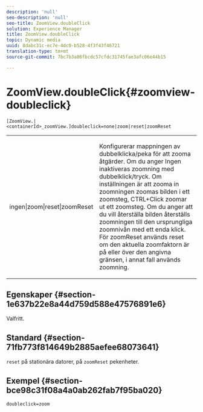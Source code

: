 ```yaml
---
description: 'null'
seo-description: 'null'
seo-title: ZoomView.doubleClick
solution: Experience Manager
title: ZoomView.doubleClick
topic: Dynamic media
uuid: 8dabc31c-ec7e-4dc0-b528-4f3f43f46721
translation-type: tm+mt
source-git-commit: 7bc7b3a86fbcdc57cfdc31745fae3afc06e44b15

---
```



# ZoomView.doubleClick{#zoomview-doubleclick}

`[ZoomView.|<containerId>_zoomView.]doubleclick=none|zoom|reset|zoomReset`

<table id="table_E314540D347D47699C04EB80D20C0721"> 
 <tbody> 
  <tr> 
   <td colname="col1"> <p> <span class="codeph"> ingen|zoom|reset|zoomReset </span> </p> </td> 
   <td colname="col2"> <p> Konfigurerar mappningen av dubbelklicka/peka för att zooma åtgärder. Om du anger <span class="codeph"> Ingen </span> inaktiveras zoomning med dubbelklick/tryck. Om inställningen är att <span class="codeph"> zooma in </span> zoomningen zoomas bilden i ett zoomsteg, CTRL+Click zoomar ut ett zoomsteg. Om du anger att du vill <span class="codeph"> återställa bilden </span> återställs zoomningen till den ursprungliga zoomnivån med ett enda klick. För <span class="codeph"> zoomReset </span>används reset om den aktuella zoomfaktorn är på eller över den angivna gränsen, i annat fall används zoomning. </p> </td> 
  </tr> 
 </tbody> 
</table>

## Egenskaper {#section-1e637b22e8a44d759d588e47576891e6}

Valfritt.

## Standard {#section-71fb773f814649b2885aefee68073641}

`reset` på stationära datorer, på `zoomReset` pekenheter.

## Exempel {#section-bce98c31f08a4a0ab262fab7f95ba020}

`doubleclick=zoom`
